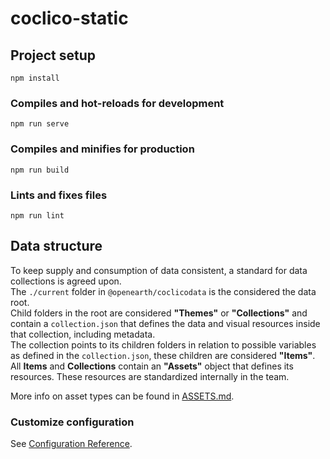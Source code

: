 # coclico-static

## Project setup

```
npm install
```

### Compiles and hot-reloads for development

```
npm run serve
```

### Compiles and minifies for production

```
npm run build
```

### Lints and fixes files

```
npm run lint
```

## Data structure

To keep supply and consumption of data consistent, a standard for data collections is agreed upon.  
The `./current` folder in `@openearth/coclicodata` is the considered the data root.  
Child folders in the root are considered **"Themes"** or **"Collections"** and contain a `collection.json` that defines
the data and visual resources inside that collection, including metadata.  
The collection points to its children folders in relation to possible variables as defined in the `collection.json`,
these children are considered **"Items"**.  
All **Items** and **Collections** contain an **"Assets"** object that defines its resources. These resources are
standardized internally in the team.

More info on asset types can be found in [ASSETS.md](./docs/ASSETS.md).

### Customize configuration

See [Configuration Reference](https://cli.vuejs.org/config/).
